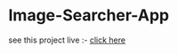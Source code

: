 # Image-Searcher-App

see this project live :- [click here](https://image-search-app-amangupta.netlify.app/)
